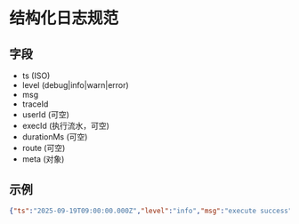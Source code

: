 # 结构化日志规范

## 字段
- ts (ISO)
- level (debug|info|warn|error)
- msg
- traceId
- userId (可空)
- execId (执行流水，可空)
- durationMs (可空)
- route (可空)
- meta (对象)

## 示例
```json
{"ts":"2025-09-19T09:00:00.000Z","level":"info","msg":"execute success","traceId":"trc_1","userId":"stu_123","execId":"run_abc123","durationMs":120,"route":"POST /execute","meta":{"lang":"python"}}
```